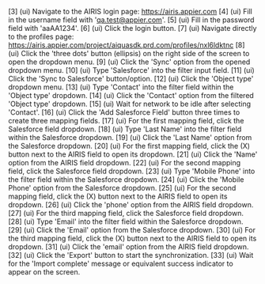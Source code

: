 [3] (ui) Navigate to the AIRIS login page: https://airis.appier.com
[4] (ui) Fill in the username field with 'qa.test@appier.com'.
[5] (ui) Fill in the password field with 'aaAA1234'.
[6] (ui) Click the login button.
[7] (ui) Navigate directly to the profiles page: https://airis.appier.com/project/aiquasdk.prd.com/profiles/nxl6ldktnc
[8] (ui) Click the 'three dots' button (ellipsis) on the right side of the screen to open the dropdown menu.
[9] (ui) Click the 'Sync' option from the opened dropdown menu.
[10] (ui) Type 'Salesforce' into the filter input field.
[11] (ui) Click the 'Sync to Salesforce' button/option.
[12] (ui) Click the 'Object type' dropdown menu.
[13] (ui) Type 'Contact' into the filter field within the 'Object type' dropdown.
[14] (ui) Click the 'Contact' option from the filtered 'Object type' dropdown.
[15] (ui) Wait for network to be idle after selecting 'Contact'.
[16] (ui) Click the 'Add Salesforce Field' button three times to create three mapping fields.
[17] (ui) For the first mapping field, click the Salesforce field dropdown.
[18] (ui) Type 'Last Name' into the filter field within the Salesforce dropdown.
[19] (ui) Click the 'Last Name' option from the Salesforce dropdown.
[20] (ui) For the first mapping field, click the (X) button next to the AIRIS field to open its dropdown.
[21] (ui) Click the 'Name' option from the AIRIS field dropdown.
[22] (ui) For the second mapping field, click the Salesforce field dropdown.
[23] (ui) Type 'Mobile Phone' into the filter field within the Salesforce dropdown.
[24] (ui) Click the 'Mobile Phone' option from the Salesforce dropdown.
[25] (ui) For the second mapping field, click the (X) button next to the AIRIS field to open its dropdown.
[26] (ui) Click the 'phone' option from the AIRIS field dropdown.
[27] (ui) For the third mapping field, click the Salesforce field dropdown.
[28] (ui) Type 'Email' into the filter field within the Salesforce dropdown.
[29] (ui) Click the 'Email' option from the Salesforce dropdown.
[30] (ui) For the third mapping field, click the (X) button next to the AIRIS field to open its dropdown.
[31] (ui) Click the 'email' option from the AIRIS field dropdown.
[32] (ui) Click the 'Export' button to start the synchronization.
[33] (ui) Wait for the 'Import complete' message or equivalent success indicator to appear on the screen.
